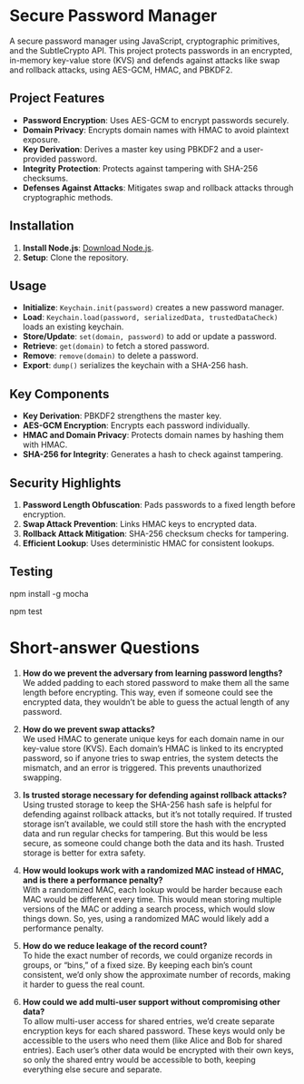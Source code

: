 # Secure Password Manager

A secure password manager using JavaScript, cryptographic primitives, and the SubtleCrypto API. This project protects passwords in an encrypted, in-memory key-value store (KVS) and defends against attacks like swap and rollback attacks, using AES-GCM, HMAC, and PBKDF2.

## Project Features

- **Password Encryption**: Uses AES-GCM to encrypt passwords securely.
- **Domain Privacy**: Encrypts domain names with HMAC to avoid plaintext exposure.
- **Key Derivation**: Derives a master key using PBKDF2 and a user-provided password.
- **Integrity Protection**: Protects against tampering with SHA-256 checksums.
- **Defenses Against Attacks**: Mitigates swap and rollback attacks through cryptographic methods.

## Installation

1. **Install Node.js**: [Download Node.js](https://nodejs.org/en/).
2. **Setup**: Clone the repository.

## Usage

- **Initialize**: `Keychain.init(password)` creates a new password manager.
- **Load**: `Keychain.load(password, serializedData, trustedDataCheck)` loads an existing keychain.
- **Store/Update**: `set(domain, password)` to add or update a password.
- **Retrieve**: `get(domain)` to fetch a stored password.
- **Remove**: `remove(domain)` to delete a password.
- **Export**: `dump()` serializes the keychain with a SHA-256 hash.

## Key Components

- **Key Derivation**: PBKDF2 strengthens the master key.
- **AES-GCM Encryption**: Encrypts each password individually.
- **HMAC and Domain Privacy**: Protects domain names by hashing them with HMAC.
- **SHA-256 for Integrity**: Generates a hash to check against tampering.

## Security Highlights

1. **Password Length Obfuscation**: Pads passwords to a fixed length before encryption.
2. **Swap Attack Prevention**: Links HMAC keys to encrypted data.
3. **Rollback Attack Mitigation**: SHA-256 checksum checks for tampering.
4. **Efficient Lookup**: Uses deterministic HMAC for consistent lookups.

## Testing

npm install -g mocha

npm test



# Short-answer Questions

1. **How do we prevent the adversary from learning password lengths?**  
  We added padding to each stored password to make them all the same length before encrypting. This way, even if someone could see the encrypted data, they wouldn’t be able to guess the actual length of any password.

2. **How do we prevent swap attacks?**  
   We used HMAC to generate unique keys for each domain name in our key-value store (KVS). Each domain’s HMAC is linked to its encrypted password, so if anyone tries to swap entries, the system detects the mismatch, and an error is triggered. This prevents unauthorized swapping.

3. **Is trusted storage necessary for defending against rollback attacks?**  
   Using trusted storage to keep the SHA-256 hash safe is helpful for defending against rollback attacks, but it’s not totally required. If trusted storage isn’t available, we could still store the hash with the encrypted data and run regular checks for tampering. But this would be less secure, as someone could change both the data and its hash. Trusted storage is better for extra safety.

4. **How would lookups work with a randomized MAC instead of HMAC, and is there a performance penalty?**  
  With a randomized MAC, each lookup would be harder because each MAC would be different every time. This would mean storing multiple versions of the MAC or adding a search process, which would slow things down. So, yes, using a randomized MAC would likely add a performance penalty.

5. **How do we reduce leakage of the record count?**  
   To hide the exact number of records, we could organize records in groups, or “bins,” of a fixed size. By keeping each bin’s count consistent, we’d only show the approximate number of records, making it harder to guess the real count.

6. **How could we add multi-user support without compromising other data?**  
   To allow multi-user access for shared entries, we’d create separate encryption keys for each shared password. These keys would only be accessible to the users who need them (like Alice and Bob for shared entries). Each user’s other data would be encrypted with their own keys, so only the shared entry would be accessible to both, keeping everything else secure and separate.








